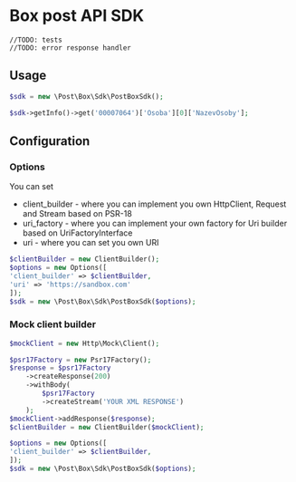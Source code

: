# Box post API SDK
    //TODO: tests
    //TODO: error response handler

## Usage
```php
$sdk = new \Post\Box\Sdk\PostBoxSdk();

$sdk->getInfo()->get('00007064')['Osoba'][0]['NazevOsoby'];
```

## Configuration
### Options
You can set 
- client_builder - where you can implement you own HttpClient, Request and Stream based on PSR-18 
- uri_factory - where you can implement your own factory for Uri builder based on UriFactoryInterface
- uri - where you can set you own URI
```php
$clientBuilder = new ClientBuilder();
$options = new Options([
'client_builder' => $clientBuilder,
'uri' => 'https://sandbox.com'
]);
$sdk = new \Post\Box\Sdk\PostBoxSdk($options);
```
### Mock client builder

```php
$mockClient = new Http\Mock\Client();

$psr17Factory = new Psr17Factory();
$response = $psr17Factory
    ->createResponse(200)
    ->withBody(
        $psr17Factory
        ->createStream('YOUR XML RESPONSE')
    );
$mockClient->addResponse($response);
$clientBuilder = new ClientBuilder($mockClient);

$options = new Options([
'client_builder' => $clientBuilder,
]);
$sdk = new \Post\Box\Sdk\PostBoxSdk($options);
```